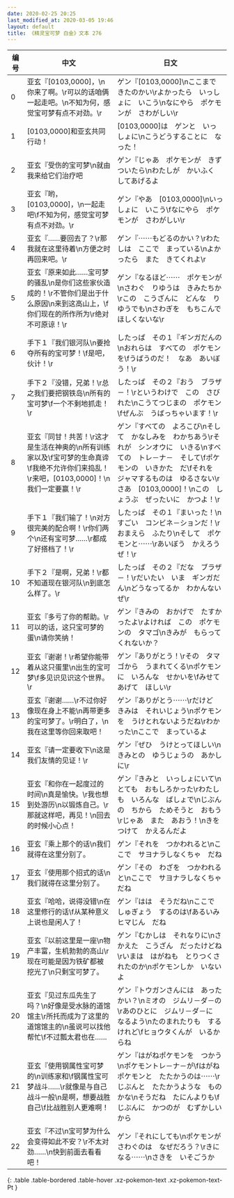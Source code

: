```yaml
---
date: 2020-02-25 20:25
last_modified_at: 2020-03-05 19:46
layout: default
title: 《精灵宝可梦 白金》文本 276
---
```

| 编号 | 中文 | 日文 |
| ---- | ---- | ---- |
| 0 | 亚玄『[0103,0000]，\n你来了啊。\r可以的话咱俩一起走吧。\n不知为何，感觉宝可梦有点不对劲。\r | ゲン『[0103,0000]\nここまで　きたのかい\rよかったら　いっしょに　いこう\nなにやら　ポケモンが　さわがしい\r |
| 1 | [0103,0000]和亚玄共同行动！ | [0103,0000]は　ゲンと　いっしょに\nこうどうすることに　なった！ |
| 2 | 亚玄『受伤的宝可梦\n就由我来给它们治疗吧 | ゲン『じゃあ　ポケモンが　きずついたら\nわたしが　かいふく　してあげるよ |
| 3 | 亚玄『哟，[0103,0000]，\n一起走吧\f不知为何，感觉宝可梦有点不对劲。\r | ゲン『やあ　[0103,0000]\nいっしょに　いこう\fなにやら　ポケモンが　さわがしい\r |
| 4 | 亚玄『……要回去了？\r那我就在这里待着\n方便之时再回来吧。\r | ゲン『⋯⋯もどるのかい？\rわたしは　ここで　まっている\nよかったら　また　きてくれよ\r |
| 5 | 亚玄『原来如此……宝可梦的骚乱\n是你们这些家伙造成的！\r不管你们是出于什么原因\n来到这高山上，\f你们现在的所作所为\r绝对不可原谅！\r | ゲン『なるほど⋯⋯　ポケモンが\nさわぐ　りゆうは　きみたちか\rこの　こうざんに　どんな　りゆうでも\nさわぎを　もちこんで　ほしくないな\r |
| 6 | 手下１『我们银河队\n要抢夺所有的宝可梦！\f是吧，伙计！\r | したっぱ　その１『ギンガだんの\nおれらは　すべての　ポケモンを\fうばうのだ！　なあ　あいぼう！\r |
| 7 | 手下２『没错，兄弟！\r总之我们要把钢铁岛\n所有的宝可梦\f一个不剩地抓走！\r | したっぱ　その２『おう　ブラザ－！\rというわけで　この　さびれた\nこうてつじまの　ポケモン\fぜんぶ　うばっちゃいます！\r |
| 8 | 亚玄『同甘！共苦！\r这才是生活在神奥的\n所有训练家以及\f宝可梦的生命真谛\f我绝不允许你们来捣乱！\r来吧，[0103,0000]！\n我们一定要赢！\r | ゲン『すべての　よろこび\nそして　かなしみを　わかちあう\rそれが　シンオウに　いきる\nすべての　トレ－ナ－　そして\fポケモンの　いきかた　だ\fそれを　ジャマするものは　ゆるさない\rさあ　[0103,0000]！\nこの　しょうぶ　ぜったいに　かつよ！\r |
| 9 | 手下１『我们输了！\n对方很完美的配合啊！\r你们两个\n还有宝可梦……\r都成了好搭档了！\r | したっぱ　その１『まいった！\nすごい　コンビネ－ションだ！\rおまえら　ふたり\nそして　ポケモンと⋯⋯\rあいぼう　かえろうぜ！\r |
| 10 | 手下２『是啊，兄弟！\r都不知道现在银河队\n到底怎么样了。\r | したっぱ　その２『だな　ブラザ－！\rだいたい　いま　ギンガだん\nどうなってるか　わかんないぜ\r |
| 11 | 亚玄『多亏了你的帮助。\r可以的话，这只宝可梦的蛋\n请你笑纳！ | ゲン『きみの　おかげで　たすかったよ\rよければ　この　ポケモンの　タマゴ\nきみが　もらって　くれないか？ |
| 12 | 亚玄『谢谢！\r希望你能带着从这只蛋里\n出生的宝可梦\f多见识见识这个世界。\r | ゲン『ありがとう！\rその　タマゴから　うまれてくる\nポケモンに　いろんな　せかいを\fみせてあげて　ほしい\r |
| 13 | 亚玄『谢谢……\r不过你好像现在身上不能\n再带更多的宝可梦了。\r明白了，\n我在这里等你回来取吧！ | ゲン『ありがとう⋯⋯\rだけど　きみは　それいじょう\nポケモンを　うけとれないようだね\rわかった\nここで　まっているよ |
| 14 | 亚玄『请一定要收下\n这是我们友情的见证！\r | ゲン『ぜひ　うけとってほしい\nきみとの　ゆうじょうの　あかしに\r |
| 15 | 亚玄『和你在一起度过的时间\n真是愉快。\r我也想到处游历\n以锻炼自己。\r那就这样吧，再见！\n回去的时候小心点！ | ゲン『きみと　いっしょにいて\nとても　おもしろかった\rわたしも　いろんな　ばしょで\nじぶんの　ちから　ためそうと　おもう\rじゃあ　また　あおう！\nきをつけて　かえるんだよ |
| 16 | 亚玄『乘上那个的话\n我们就得在这里分别了。 | ゲン『それを　つかわれると\nここで　サヨナラしなくちゃ　だね |
| 17 | 亚玄『使用那个招式的话\n我们就得在这里分别了。 | ゲン『その　わざを　つかわれると\nここで　サヨナラしなくちゃ　だね |
| 18 | 亚玄『哈哈，说得没错\n在这里修行的话\f从某种意义上说也是闲人了！ | ゲン『はは　そうだね\nここで　しゅぎょう　するのは\fあるいみ　ヒマじん　だね |
| 19 | 亚玄『以前这里是一座\n物产丰富，生机勃勃的高山\r现在可能是因为铁矿都被挖光了\n只剩宝可梦了。 | ゲン『むかしは　それなりに\nさかえた　こうざん　だったけどね\rいまは　はがねも　とりつくされたのか\nポケモンしか　いないよ |
| 20 | 亚玄『见过东瓜先生了吗？\n好像是受水脉的道馆馆主\r所托而成为了这里的道馆馆主的\n虽说可以找他帮忙\f不过瓢太君也在…… | ゲン『トウガンさんには　あったかい？\nミオの　ジムリ－ダ－の\rあのひとに　ジムリ－ダ－に　なるよう\nたのまれたりも　するけれど\fヒョウタくんが　いるからね |
| 21 | 亚玄『使用钢属性宝可梦的\n训练家和\f钢属性宝可梦战斗……\r就像是与自己战斗一般\n是啊，想要战胜自己\f比战胜别人更难啊！ | ゲン『はがねポケモンを　つかう\nポケモントレ－ナ－が\fはがねポケモンと　たたかうのは⋯⋯\rじぶんと　たたかうような　ものかな\nそうだね　たにんよりも\fじぶんに　かつのが　むずかしいから |
| 22 | 亚玄『不过\n宝可梦为什么会变得如此不安？\r不太对劲……\n快到前面去看看吧！ | ゲン『それにしても\nポケモンが　さわぐのは　なぜだろう？\rきになる⋯⋯\nさきを　いそごうか |
{: .table .table-bordered .table-hover .xz-pokemon-text .xz-pokemon-text-Pt }